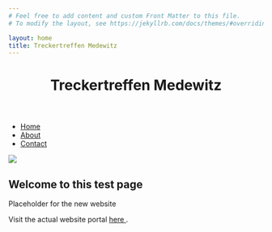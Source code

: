 ```yaml
---
# Feel free to add content and custom Front Matter to this file.
# To modify the layout, see https://jekyllrb.com/docs/themes/#overriding-theme-defaults

layout: home
title: Treckertreffen Medewitz
---
```

<html lang="en">

<head>
	<meta charset="UTF-8">
	<meta name="viewport" content=
"width=device-width, initial-scale=1.0">
	<link rel="stylesheet" href="style.css">
	<title>Treckertreffen Medewitz</title>
</head>

<body>
	<div id="app">
		<header>
			<h1>
				Treckertreffen Medewitz
			</h1>
		</header>
		<nav>
			<ul>
				<li>
					<a href="#" onclick=
					"changeContent('home')">
						Home
					</a>
				</li>
				<li>
					<a href="#" onclick=
					"changeContent('about')">
						About
					</a>
				</li>
				<li>
					<a href="#" onclick=
					"changeContent('contact')">
						Contact
					</a>
				</li>
			</ul>
		</nav>
		<main>
			<div id="content">
        <img src=
"https://media.geeksforgeeks.org/wp-content/uploads/geeksforgeeks-12.png">
				<h2>Welcome to this test page</h2>
				<p>
					Placeholder for the new website
				</p>
				<p>
					Visit the actual website portal
					<a href="https://www.treckertreffen-medewitz.de/" target="_blank">
						here
					</a>.
				</p>
			</div>
		</main>
	</div>
	<script src="script.js"></script>
</body>

</html>

